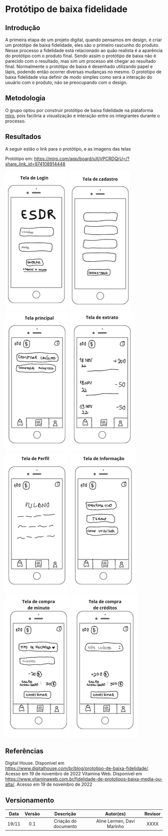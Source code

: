 # Protótipo de baixa fidelidade

## Introdução

A primeira etapa de um projeto digital, quando pensamos em design, é criar um protótipo de baixa fidelidade, eles são o primeiro rascunho do produto. Nesse processo a fidelidade está relacionado ao quão realista é a aparência do protótipo com o produto final. Sendo assim o protótipo de baixa não é parecido com o resultado, mas sim um processo até chegar ao resultado final. Normalmente o protótipo de baixa é desenhado utilizando papel e lápis, podendo então ocorrer diversas mudanças no mesmo.
O protótipo de baixa fidelidade visa definir de modo simples como será a interação do usuário com o produto, não se preocupando com o design. 

## Metodologia

O grupo optou por construir protótipo de baixa fidelidade na plataforma [miro](https://miro.com/app/board/uXjVPCRDQrU=/?share_link_id=974108914448), pois faciliria a visualização e interação entre os integrantes durante o processo.

## Resultados

A seguir estão o link para o protótipo, e as imagens das telas 

Protótipo em: <https://miro.com/app/board/uXjVPCRDQrU=/?share_link_id=974108914448>

![Tela](../assets/img/tela-login.png)
![Tela](../assets/img/tela-cadastro.png)
![Tela](../assets/img/tela-principal.png)
![Tela](../assets/img/tela-extrato.png)
![Tela](../assets/img/tela-perfil.png)
![Tela](../assets/img/tela-informacao.png)
![Tela](../assets/img/tela-compra-minuto.png)
![Tela](../assets/img/tela-compra-creditos.png)


## Referências

Digital House. Disponível em <https://www.digitalhouse.com/br/blog/prototipo-de-baixa-fidelidade/>. Acesso em 19 de novembro de 2022
Vitamina Web. Disponível em <https://www.vitaminaweb.com.br/fidelidade-de-prototipos-baixa-media-ou-alta/>. Acesso em 19 de novembro de 2022

## Versionamento

| Data  | Versão |                     Descrição                      |  Autor(es)  | Revisor |
| :---: | :----: | :------------------------------------------------: | :---------: | :-----: |
| 19/11 |  0.1   |                     Criação do documento                   |    Aline Lermen, Davi Marinho     |  XXXX   |